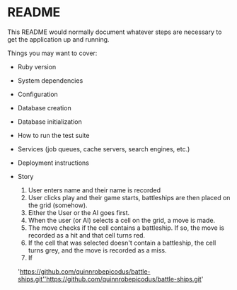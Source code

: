 # README

This README would normally document whatever steps are necessary to get the
application up and running.

Things you may want to cover:

* Ruby version

* System dependencies

* Configuration

* Database creation

* Database initialization

* How to run the test suite

* Services (job queues, cache servers, search engines, etc.)

* Deployment instructions

* Story
  1. User enters name and their name is recorded
  2. User clicks play and their game starts, battleships are then placed on the grid (somehow).
  3. Either the User or the AI goes first.
  4. When the user (or AI) selects a cell on the grid, a move is made.
  5. The move checks if the cell contains a battleship. If so, the move is recorded as a hit and that cell turns red.
  6. If the cell that was selected doesn't contain a battleship, the cell turns grey, and the move is recorded as a miss.
  7. If 
  
  'https://github.com/quinnrobepicodus/battle-ships.git''https://github.com/quinnrobepicodus/battle-ships.git'
